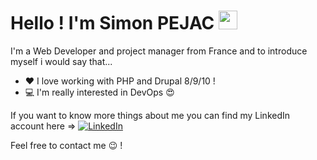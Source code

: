 # Hello ! I'm Simon PEJAC <img src="https://raw.githubusercontent.com/MartinHeinz/MartinHeinz/master/wave.gif" width="30px">

I'm a Web Developer and project manager from France and to introduce myself i would say that... 

- ❤ I love working with PHP and Drupal 8/9/10 !
- 💻 I'm really interested in DevOps 😍

If you want to know more things about me you can find my LinkedIn account here => [![LinkedIn][3.2]][3] 

<p>Feel free to contact me 😉 !</p>

[1.2]: https://i.imgur.com/FjYA9jt.png
[3.2]: https://i.imgur.com/2KrxgVS.png

<!-- links to your social media accounts -->

[1]: https://twitter.com/Simon_P35
[3]: https://www.linkedin.com/in/simon-pejac-04305645/
